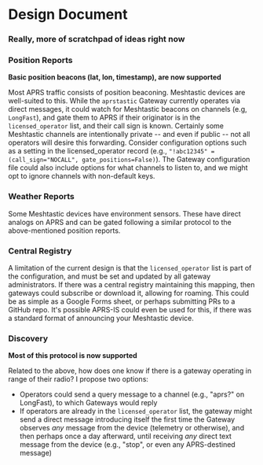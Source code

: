 # Design Document
### Really, more of scratchpad of ideas right now

### Position Reports
**Basic position beacons (lat, lon, timestamp), are now supported**

Most APRS traffic consists of position beaconing. Meshtastic devices are well-suited to this. While the `aprstastic` Gateway currently operates via direct messages, it could watch for Meshtastic beacons on channels (e.g, `LongFast`), and gate them to APRS if their originator is in the `licensed_operator` list, and their call sign is known. Certainly some Meshtastic channels are intentionally private -- and even if public -- not all operators will desire this forwarding. Consider configuration options such as a setting in the licensed\_operator record (e.g., ``"!abc12345" = (call_sign="NOCALL", gate_positions=False)``). The Gateway configuration file could also include options for what channels to listen to, and we might opt to ignore channels with non-default keys.

### Weather Reports
Some Meshtastic devices have environment sensors. These have direct analogs on APRS and can be gated following a similar protocol to the above-mentioned position reports.

### Central Registry
A limitation of the current design is that the `licensed_operator` list is part of the configuration, and must be set and updated by all gateway administrators. If there was a central registry maintaining this mapping, then gateways could subscribe or download it, allowing for roaming. This could be as simple as a Google Forms sheet, or perhaps submitting PRs to a GitHub repo. It's possible APRS-IS could even be used for this, if there was a standard format of announcing your Meshtastic device.

### Discovery
**Most of this protocol is now supported**

Related to the above, how does one know if there is a gateway operating in range of their radio? I propose two options:
- Operators could send a query message to a channel (e.g., "aprs?" on LongFast), to which Gateways would reply
- If operators are already in the `licensed_operator` list, the gateway might send a direct message introducing itself the first time the Gateway observes *any* message from the device (telemetry or otherwise), and then perhaps once a day afterward, until receiving *any* direct text message from the device (e.g., "stop", or even any APRS-destined message)
